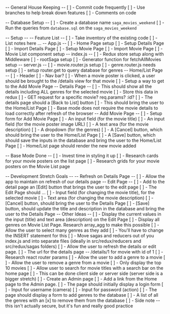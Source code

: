 -- General House Keeping --
    [ ] - Commit code frequently
    [ ] - Use branches to help break down features
    [ ] - Comments on code

-- Database Setup --
    [ ] - Create a database name `saga_movies_weekend`
    [ ] - Run the queries from `database.sql` on the `saga_movies_weekend`

-- Setup --
    -- Feature List --
        [ ] - Take inventory of the existing code
        [ ] - List notes here ...
            -- App.js --
                [ ] - Home Page setup
                    [ ] - Setup Details Page
                        [ ] - Import Details Page
                    [ ] - Setup Movie Page
                        [ ] - Import Movie Page
                [ ] - Movie List component setup
            -- index.js --
                [ ] - Redux store setup along with Middleware
                [ ] - rootSaga setup
                    [ ] - Generator function for fetchAllMovies setup
            -- server.js --
                [ ] - movie.router.js setup
                [ ] - genre.router.js needs setup
                    [ ] - setup router.get to query database for genres
    -- Home/List Page --
        [ ] - Header
        [ ] - Nav bar?
        [ ] - When a movie poster is clicked, a user should be brought to the /details view for that movie
        [ ] - Setup a way to get to the Add Movie Page
    -- Details Page --
        [ ] - This should show all the details including ALL genres for the selected movie
            [ ] - Store this data in redux
            [ ] - GET request for a specific movie? req.params? :id?
        [ ] - The details page should a [Back to List] button
            [ ] - This should bring the user to the Home/List Page
            [ ] - Base mode does not require the movie details to load correctly after refresh of the browser
    -- Add Movie Page --
        [ ] - Setup form for Add Movie Page
            [ ] - An input field (for the movie title)
            [ ] - An input field (for the movie poster image URL)
            [ ] - A text area (for the movie description)
            [ ] - A dropdown (for the genres)
            [ ] - A [Cancel] button, which should bring the user to the Home/List Page
            [ ] - A [Save] button, which should save the inputs in the database and bring the user to the Home/List Page
                [ ] - Home/List page should render the new movie added

-- Base Mode Done --
    [ ] - Invest time in styling it up
        [ ] - Research cards for your movie posters on the list page
        [ ] - Research grids for your movie posters on the Movie List page

-- Development Stretch Goals --
    -- Refresh on Details Page --
        [ ] - Allow the app to maintain on refresh of our details page
    -- Edit Page --
        [ ] - Add to the detail page an [Edit] button that brings the user to the edit page
        [ ] - The Edit Page should ...
            [ ] - Input field (for changing the movie title), for the selected movie
            [ ] - Text area (for changing the movie description)
            [ ] - [Cancel] button, should bring the user to the Details Page
            [ ] - [Save] button, should update the title and description in the database and bring the user to the Details Page
    -- Other Ideas --
        [ ] - Display the current values in the input (title) and text area (description) on the Edit Page
        [ ] - Display all genres on Movie List Page. Research array_agg to make this possible
        [ ] - Allow the user to select many genres as they add
            [ ] - You'll have to change the INSERT statement for this
        [ ] - Move sagas and reducers out of you index.js and into separate files (ideally in src/redux/reducers and src/redux/sagas folders)
        [ ] - Allow the user to refresh the details or edit page.
            [ ] - The url for the details page -- /details/1 for movie with id of 1
            [ ] - Research react router params
        [ ] - Allow the user to add a genre to a movie
        [ ] - Allow the user to remove a genre from a movie
        [ ] - Only display the top 10 movies
            [ ] - Allow user to search for movie titles with a search bar on the home page
            [ ] - This can be done client side or server side (server side is a bigger stretch)
        [ ] - Create an Admin page
            [ ] - Add a link from the Home page to the Admin page.
            [ ] - The page should initially display a login form
                [ ] - Input for username (camera)
                [ ] - Input for password (action)
            [ ] - The page should display a form to add genres to the database
                [ ] - A list of all the genres with an [x] to remove them from the database
                [ ] - Side note -- this isn't actually secure, but it's fun and really good practice